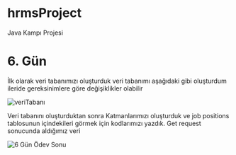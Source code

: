 # hrmsProject
Java Kampı Projesi


# 6. Gün 

İlk olarak veri tabanımızı oluşturduk veri tabanımı aşağıdaki gibi oluşturdum ileride gereksinimlere göre değişiklikler olabilir

![veriTabanı](https://user-images.githubusercontent.com/59138609/117873746-d011a800-b2a8-11eb-890f-93e12580a9a4.png)

Veri tabanını oluşturduktan sonra Katmanlarımızı oluşturduk ve job positions tablosunun içindekileri görmek için kodlarımızı yazdık. Get request sonucunda aldığımız veri

![6  Gün Ödev Sonu](https://user-images.githubusercontent.com/59138609/117873926-064f2780-b2a9-11eb-9bba-bc76122e5de1.png)
